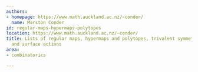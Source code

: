 ```yaml
---
authors:
- homepage: https://www.math.auckland.ac.nz/~conder/
  name: Marston Conder
id: regular-maps-hypermaps-polytopes
location: https://www.math.auckland.ac.nz/~conder/
title: Lists of regular maps, hypermaps and polytopes, trivalent symmetric graphs,
  and surface actions
area:
- combinatorics

---
```


